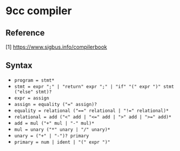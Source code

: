 # 9cc compiler

## Reference
[1] https://www.sigbus.info/compilerbook

## Syntax
* `program = stmt*`
* `stmt = expr ";" | "return" expr ";" | "if" "(" expr ")" stmt ("else" stmt)?`
* `expr = assign`
* `assign = equality ("=" assign)?`
* `equality = relational ("==" relational | "!=" relational)*`
* `relational = add ("<" add | "<=" add | ">" add | ">=" add)*`
* `add = mul ("+" mul | "-" mul)*`
* `mul = unary ("*" unary | "/" unary)*`
* `unary = ("+" | "-")? primary`
* `primary = num | ident | "(" expr ")"`